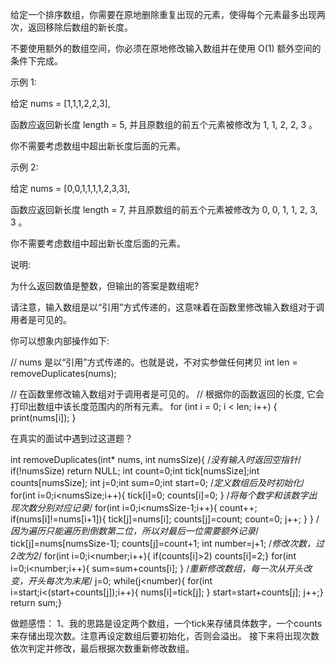 给定一个排序数组，你需要在原地删除重复出现的元素，使得每个元素最多出现两次，返回移除后数组的新长度。

不要使用额外的数组空间，你必须在原地修改输入数组并在使用 O(1) 额外空间的条件下完成。

示例 1:

给定 nums = [1,1,1,2,2,3],

函数应返回新长度 length = 5, 并且原数组的前五个元素被修改为 1, 1, 2, 2, 3 。

你不需要考虑数组中超出新长度后面的元素。

示例 2:

给定 nums = [0,0,1,1,1,1,2,3,3],

函数应返回新长度 length = 7, 并且原数组的前五个元素被修改为 0, 0, 1, 1, 2, 3, 3 。

你不需要考虑数组中超出新长度后面的元素。

说明:

为什么返回数值是整数，但输出的答案是数组呢?

请注意，输入数组是以“引用”方式传递的，这意味着在函数里修改输入数组对于调用者是可见的。

你可以想象内部操作如下:

// nums 是以“引用”方式传递的。也就是说，不对实参做任何拷贝
int len = removeDuplicates(nums);

// 在函数里修改输入数组对于调用者是可见的。
// 根据你的函数返回的长度, 它会打印出数组中该长度范围内的所有元素。
for (int i = 0; i < len; i++) {
    print(nums[i]);
}

在真实的面试中遇到过这道题？




int removeDuplicates(int* nums, int numsSize){
/*没有输入时返回空指针*/
    if(!numsSize)
    return NULL;
    int count=0;int tick[numsSize];int counts[numsSize];
    int j=0;int sum=0;int start=0;
    /*定义数组后及时初始化*/
    for(int i=0;i<numsSize;i++){
        tick[i]=0;
        counts[i]=0;
    }
    /*将每个数字和该数字出现次数分别对应记录*/
    for(int i=0;i<numsSize-1;i++){
        count++;
        if(nums[i]!=nums[i+1]){
            tick[j]=nums[i];
            counts[j]=count;
            count=0;
            j++;
    }
}
/*因为遍历只能遍历到倒数第二位，所以对最后一位需要额外记录*/
    tick[j]=nums[numsSize-1];
    counts[j]=count+1;
    int number=j+1;
 /*修改次数，过2改为2*/
    for(int i=0;i<number;i++){
         if(counts[i]>2)
         counts[i]=2;}
    for(int i=0;i<number;i++){
        sum=sum+counts[i];
    }
 /*重新修改数组，每一次从开头改变，开头每次为末尾*/
    j=0;
    while(j<number){
    for(int i=start;i<(start+counts[j]);i++){
        nums[i]=tick[j];
    }
    start=start+counts[j];
    j++;}
    return sum;}


做题感悟：
1、我的思路是设定两个数组，一个tick来存储具体数字，一个counts来存储出现次数。注意再设定数组后要初始化，否则会溢出。
接下来将出现次数依次判定并修改，最后根据次数重新修改数组。

